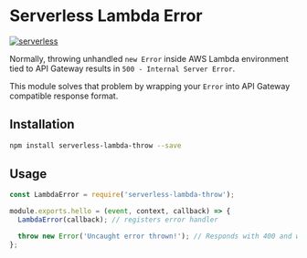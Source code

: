 # Serverless Lambda Error

[![serverless](http://public.serverless.com/badges/v3.svg)](http://www.serverless.com)

Normally, throwing unhandled `new Error` inside AWS Lambda environment tied to API Gateway results in `500 - Internal Server Error`.

This module solves that problem by wrapping your `Error` into API Gateway compatible response format.

## Installation

```bash
npm install serverless-lambda-throw --save
```

## Usage

```js
const LambdaError = require('serverless-lambda-throw');

module.exports.hello = (event, context, callback) => {
  LambdaError(callback); // registers error handler

  throw new Error('Uncaught error thrown!'); // Responds with 400 and wrapped error into API Gateway compatible format
};
```

